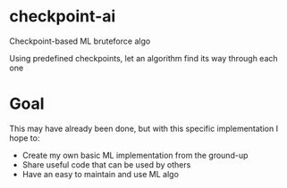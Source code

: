 # checkpoint-ai
Checkpoint-based ML bruteforce algo

Using predefined checkpoints, let an algorithm find its way through each one

# Goal
This may have already been done, but with this specific implementation I hope to:

* Create my own basic ML implementation from the ground-up
* Share useful code that can be used by others
* Have an easy to maintain and use ML algo